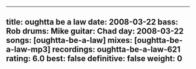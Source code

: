 
---
title: oughtta be a law
date: 2008-03-22
bass:	Rob
drums:	Mike
guitar:	Chad
day: 2008-03-22
songs: [oughtta-be-a-law]
mixes: [oughtta-be-a-law-mp3]
recordings: oughtta-be-a-law-621
rating: 6.0
best: false
definitive: false
weight: 0
---
